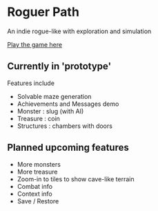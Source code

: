 # Roguer Path
An indie rogue-like with exploration and simulation

[Play the game here](https://panchishin.github.io/roguer_path/)



## Currently in 'prototype'
Features include
 - Solvable maze generation
 - Achievements and Messages demo
 - Monster : slug (with AI)
 - Treasure : coin
 - Structures : chambers with doors

## Planned upcoming features
 - More monsters
 - More treasure
 - Zoom-in to tiles to show cave-like terrain
 - Combat info
 - Context info
 - Save / Restore
